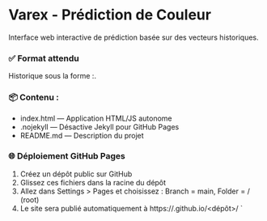 # Varex - Prédiction de Couleur

Interface web interactive de prédiction basée sur des vecteurs historiques.

### ✅ Format attendu
Historique sous la forme :.

### 📦 Contenu :
- index.html — Application HTML/JS autonome
- .nojekyll — Désactive Jekyll pour GitHub Pages
- README.md — Description du projet


### 🌐 Déploiement GitHub Pages
1. Créez un dépôt public sur GitHub
2. Glissez ces fichiers dans la racine du dépôt
3. Allez dans Settings > Pages et choisissez : Branch = main, Folder = / (root)
4. Le site sera publié automatiquement à https://<utilisateur>.github.io/<dépôt>/
`
